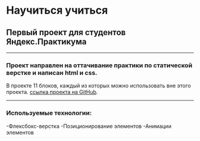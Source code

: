 # Научиться учиться

## Первый проект для студентов Яндекс.Практикума

_____

### Проект направлен на оттачивание практики по статической верстке и написан html и css.
В проекте 11 блоков, каждый из которых можно использовать вне этого проекта.
[ссылка проекта на GitHub](https://ev-kos.github.io/how-to-learn/index.html).

____

### Используемые технологии:

-Флексбокс-верстка
-Позиционирование элементов
-Анимации элементов



